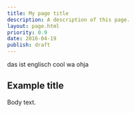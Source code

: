 ```yaml
---
title: My page title
description: A description of this page.
layout: page.html
priority: 0.9
date: 2016-04-19
publish: draft
---
```


das ist englisch cool wa ohja

## Example title
Body text.